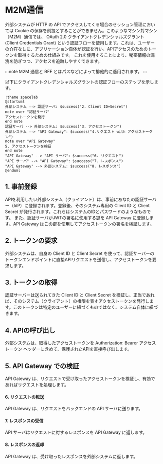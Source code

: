 # M2M通信

外部システムが HTTP の API でアクセスしてくる場合のセッション管理においては Cookie の保存を前提とすることができません。このようなマシン対マシン（M2M）通信では、 OAuth 2.0 クライアントクレデンシャルズグラント (Client Credentials Grant) という認証フローを使用します。これは、ユーザーの介在なしに、アプリケーション自体が認証を行い、APIアクセスのためのトークンを取得するための仕組みです。
これを使用することにより、秘密情報の漏洩を防ぎつつ、アクセスを追跡しやすくできます。

:::note
M2M 通信と BFF とはパスなどによって排他的に適用されます。
:::

以下にクライアントクレデンシャルズグラントの認証フローのステップを示します。

```plantuml Test
!theme spacelab
@startuml
外部システム --> 認証サーバ: $success("2. Client ID+Secret")
note over "認証サーバ"
アクセストークンを発行
end note
認証サーバ --> 外部システム: $success("3. アクセストークン")
外部システム --> "API Gateway": $success("4.リクエスト with アクセストークン")
note over "API Gateway"
5. アクセストークンを検証
end note
"API Gateway" --> "API サーバ": $success("6. リクエスト")
"API サーバ" --> "API Gateway": $success("7. レスポンス")
"API Gateway" --> 外部システム: $success("8. レスポンス")
@enduml
```

## 1. 事前登録
APIを利用したい外部システム（クライアント）は、事前にあなたの認証サーバー（IdP）に登録されます。登録後、そのシステム専用の Client ID と Client Secret が発行されます。これらはシステムのIDとパスワードのようなものです。
また、認証サーバがJWTの署名に使用する鍵を API Gateway に登録します。API Gateway はこの鍵を使用してアクセストークンの署名を検証します。

## 2. トークンの要求
外部システムは、自身の Client ID と Client Secret を使って、認証サーバーのトークンエンドポイントに直接APIリクエストを送信し、アクセストークンを要求します。

## 3. トークンの取得
認証サーバーは送られてきた Client ID と Client Secret を検証し、正当であれば、そのシステム（クライアント）の権限を表すアクセストークンを発行します。このトークンは特定のユーザーに紐づくものではなく、システム自体に紐づきます。

## 4. APIの呼び出し
外部システムは、取得したアクセストークンを Authorization: Bearer アクセストークン ヘッダーに含めて、保護されたAPIを直接呼び出します。

## 5. API Gateway での検証
API Gateway は、リクエストで受け取ったアクセストークンを検証し、有効であればリクエストを処理します。

#### 6. リクエストの転送

API Gateway は、リクエストをバックエンドの API サーバに送ります。

#### 7. レスポンスの受信
API サーバはリクエストに対するレスポンスを API Gateway に返します。

#### 8. レスポンスの返却
API Gateway は、受け取ったレスポンスを外部システムに返します。

